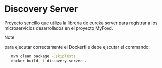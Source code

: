 # Discovery Server

Proyecto sencillo que utiliza la librería de eureka server para registrar a los microservicios desarrollados en el proyecto MyFood.

> [!NOTE]
> para ejecutar correctamente el Dockerfile debe ejecutar el commando:
>
> ```sh
>    mvn clean package -DskipTests
>    docker build -t discovery-server .
>
> ```
